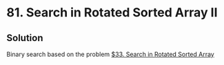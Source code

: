 # 81. Search in Rotated Sorted Array II

## Solution

Binary search based on the problem [$33. Search in Rotated Sorted Array](https://github.com/BASARANOMO/leetcode-cpp/tree/main/solutions/Medium/33.%20Search%20in%20Rotated%20Sorted%20Array)
